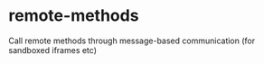 # remote-methods

Call remote methods through message-based communication (for sandboxed iframes etc)
